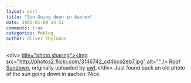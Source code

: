 ```yaml
---
layout: post
title: "Sun Going down in Aachen"
date: 2005-01-09 14:51
comments: true
categories: Moblog
author: Oliver Thylmann
---
```



&lt;div&gt;	[ title=&quot;photo sharing&quot;&gt;&lt;img src=&quot;http://photos2.flickr.com/3146742_cd4bcd2eb7.jpg&quot; alt=&quot;&quot; /&gt;](http://www.flickr.com/photos/oliver/3146742/)	[Roof Sundown](http://www.flickr.com/photos/oliver/3146742/), originally uploaded by [owt](http://www.flickr.com/people/oliver/).&lt;/div&gt;					Just found back an old photo of the sun going down in aachen. Nice.


